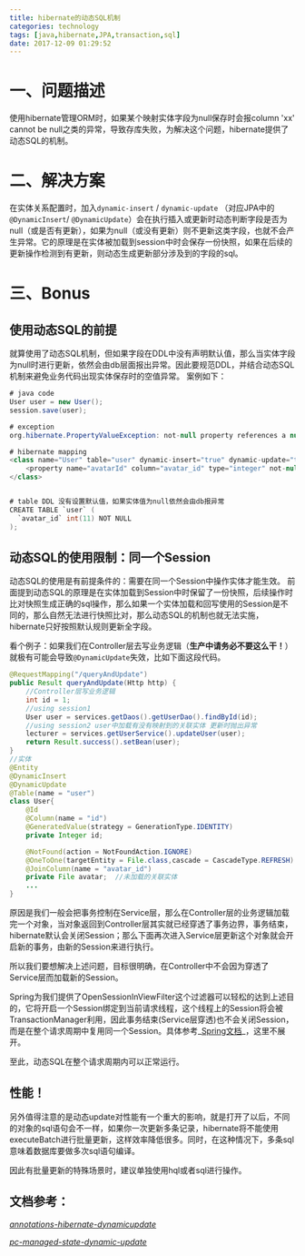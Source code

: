```yaml
---
title: hibernate的动态SQL机制
categories: technology
tags: [java,hibernate,JPA,transaction,sql]
date: 2017-12-09 01:29:52
---
```


# 一、问题描述

使用hibernate管理ORM时，如果某个映射实体字段为null保存时会报column 'xx' cannot be null之类的异常，导致存库失败，为解决这个问题，hibernate提供了动态SQL的机制。

# 二、解决方案

在实体关系配置时，加入`dynamic-insert` / `dynamic-update` （对应JPA中的`@DynamicInsert`/ `@DynamicUpdate`）会在执行插入或更新时动态判断字段是否为null（或是否有更新），如果为null（或没有更新）则不更新这类字段，也就不会产生异常。它的原理是在实体被加载到session中时会保存一份快照，如果在后续的更新操作检测到有更新，则动态生成更新部分涉及到的字段的sql。

# 三、Bonus

## 使用动态SQL的前提

就算使用了动态SQL机制，但如果字段在DDL中没有声明默认值，那么当实体字段为null时进行更新，依然会由db层面报出异常。因此要规范DDL，并结合动态SQL机制来避免业务代码出现实体保存时的空值异常。 案例如下：

```java
# java code
User user = new User();
session.save(user);

# exception
org.hibernate.PropertyValueException: not-null property references a null or transient value: User.avatar

# hibernate mapping
<class name="User" table="user" dynamic-insert="true" dynamic-update="true">
    <property name="avatarId" column="avatar_id" type="integer" not-null="true">
</class>


# table DDL 没有设置默认值，如果实体值为null依然会由db报异常
CREATE TABLE `user` (
  `avatar_id` int(11) NOT NULL
);
```

## 动态SQL的使用限制：同一个Session

动态SQL的使用是有前提条件的：需要在同一个Session中操作实体才能生效。 前面提到动态SQL的原理是在实体加载到Session中时保留了一份快照，后续操作时比对快照生成正确的sql操作，那么如果一个实体加载和回写使用的Session是不同的，那么自然无法进行快照比对，那么动态SQL的机制也就无法实施，hibernate只好按照默认规则更新全字段。

看个例子：如果我们在Controller层去写业务逻辑（__生产中请务必不要这么干！__）就极有可能会导致`@DynamicUpdate`失效，比如下面这段代码。

```java
@RequestMapping("/queryAndUpdate")
public Result queryAndUpdate(Http http) {
	//Controller层写业务逻辑
	int id = 1; 
	//using session1
    User user = services.getDaos().getUserDao().findById(id);
	//using session2 user中加载有没有映射到的关联实体 更新时抛出异常
    lecturer = services.getUserService().updateUser(user);
    return Result.success().setBean(user);
}
//实体
@Entity
@DynamicInsert
@DynamicUpdate
@Table(name = "user")
class User{
	@Id
	@Column(name = "id")
	@GeneratedValue(strategy = GenerationType.IDENTITY)
	private Integer id;

	@NotFound(action = NotFoundAction.IGNORE)
	@OneToOne(targetEntity = File.class,cascade = CascadeType.REFRESH)
	@JoinColumn(name = "avatar_id")
	private File avatar;  //未加载的关联实体
	...
}
```

原因是我们一般会把事务控制在Service层，那么在Controller层的业务逻辑加载完一个对象，当对象返回到Controller层其实就已经穿透了事务边界，事务结束，hibernate默认会关闭Session；那么下面再次进入Service层更新这个对象就会开启新的事务，由新的Session来进行执行。

所以我们要想解决上述问题，目标很明确，在Controller中不会因为穿透了Service层而加载新的Session。

Spring为我们提供了OpenSessionInViewFilter这个过滤器可以轻松的达到上述目的，它将开启一个Session绑定到当前请求线程，这个线程上的Session将会被TransactionManager利用，因此事务结束(Service层穿透)也不会关闭Session，而是在整个请求周期中复用同一个Session。具体参考_[Spring文档](https://docs.spring.io/spring/docs/4.3.0.RC1/javadoc-api//org/springframework/orm/hibernate3/support/OpenSessionInViewFilter.html)_，这里不展开。

至此，动态SQL在整个请求周期内可以正常运行。

## 性能！

另外值得注意的是动态update对性能有一个重大的影响，就是打开了以后，不同的对象的sql语句会不一样，如果你一次更新多条记录，hibernate将不能使用 executeBatch进行批量更新，这样效率降低很多。同时，在这种情况下，多条sql意味着数据库要做多次sql语句编译。 

因此有批量更新的特殊场景时，建议单独使用hql或者sql进行操作。

## 文档参考：

_[annotations-hibernate-dynamicupdate](http://docs.jboss.org/hibernate/orm/5.2/userguide/html_single/Hibernate_User_Guide.html#annotations-hibernate-dynamicupdate)_

_[pc-managed-state-dynamic-update](http://docs.jboss.org/hibernate/orm/5.2/userguide/html_single/Hibernate_User_Guide.html#pc-managed-state-dynamic-update)_